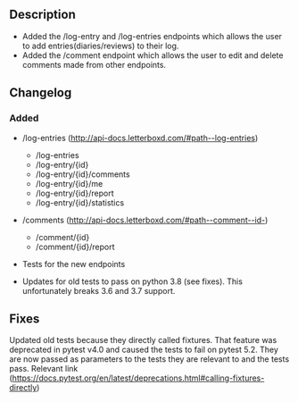 ## Description

- Added the /log-entry and /log-entries endpoints which allows the user to add entries(diaries/reviews) to their log.
- Added the /comment endpoint which allows the user to edit and delete comments made from other endpoints.

## Changelog
### Added

- /log-entries (http://api-docs.letterboxd.com/#path--log-entries)
    - /log-entries
    - /log-entry/{id}
    - /log-entry/{id}/comments
    - /log-entry/{id}/me
    - /log-entry/{id}/report
    - /log-entry/{id}/statistics

- /comments (http://api-docs.letterboxd.com/#path--comment--id-)
    - /comment/{id}
    - /comment/{id}/report

- Tests for the new endpoints
- Updates for old tests to pass on python 3.8 (see fixes). This unfortunately breaks 3.6 and 3.7 support.

## Fixes
Updated old tests because they directly called fixtures. That feature was deprecated in pytest v4.0 and caused the tests to fail on pytest 5.2. 
They are now passed as parameters to the tests they are relevant to and the tests pass.
Relevant link (https://docs.pytest.org/en/latest/deprecations.html#calling-fixtures-directly)


